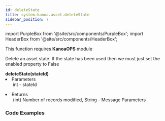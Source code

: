 ```yaml
---
id: deleteState
title: system.kanoa.asset.deleteState
sidebar_position: 7
---
```

import PurpleBox from '@site/src/components/PurpleBox';
import HeaderBox from '@site/src/components/HeaderBox';


<PurpleBox>This function requires <b>KanoaOPS</b> module</PurpleBox>

<HeaderBox header="Description">Delete an asset state. If the state has been used then we must just set the enabled property to False </HeaderBox>

<HeaderBox header="Syntax">
    <b>deleteState(stateId)</b>
    <li> Parameters <br />
        <ul>int - stateId<br /> </ul>
    </li>
    <li> Returns <br />
        <ul>(int) Number of records modified, String - Message
Parameters<br /> </ul>
    </li>
</HeaderBox>

### Code Examples

```py


```
